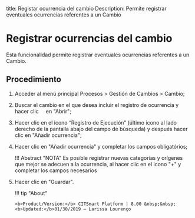title: Registar ocurrencia del cambio
Description: Permite registrar eventuales ocurrencias referentes a un Cambio
# Registrar ocurrencias del cambio

Esta funcionalidad permite registrar eventuales ocurrencias referentes a un Cambio.

Procedimiento
------------

1.  Acceder al menú principal Procesos \>
    Gestión de Cambios \> Cambio;

2.  Buscar el cambio en el que desea incluir el registro de ocurrencia y hacer clic
    en "Abrir";

3.  Hacer clic en el icono “Registro de Ejecución” (último icono al lado derecho de la pantalla abajo del campo de búsqueda) y después         hacer clic en "Añadir ocurrencia";

4.  Hacer clic en "Añadir ocurrencia" y completar los campos obligatórios;

    !!! Abstract "NOTA"
        Es posible registrar nuevas categorías y orígenes que mejor se adecuen a la
        ocurrencia, al hacer clic en el icono "+" y completar los campos necesarios

5.  Hacer clic en "Guardar".

    !!! tip "About"

        <b>Product/Version:</b> CITSmart Platform | 8.00 &nbsp;&nbsp;
        <b>Updated:</b>01/30/2019 – Larissa Lourenço

